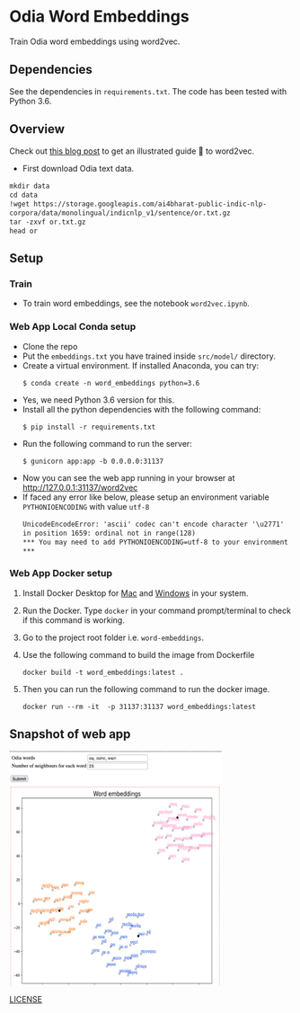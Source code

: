 # Odia Word Embeddings

Train Odia word embeddings using word2vec.

## Dependencies
See the dependencies in `requirements.txt`.
The code has been tested with Python 3.6.

## Overview

Check out [this blog post](https://jalammar.github.io/illustrated-word2vec/) to get an illustrated guide 📙 to word2vec.

- First download Odia text data.

```shell
mkdir data
cd data
!wget https://storage.googleapis.com/ai4bharat-public-indic-nlp-corpora/data/monolingual/indicnlp_v1/sentence/or.txt.gz
tar -zxvf or.txt.gz
head or
```
## Setup
### Train
- To train word embeddings, see the notebook `word2vec.ipynb`.

### Web App Local Conda setup
- Clone the repo
- Put the `embeddings.txt` you have trained inside `src/model/` directory.
- Create a virtual environment. If installed Anaconda, you can try:
    ```shell
    $ conda create -n word_embeddings python=3.6
    ```
- Yes, we need Python 3.6 version for this.
- Install all the python dependencies with the following command:
    ```shell
    $ pip install -r requirements.txt
    ```
- Run the following command to run the server:
    ```shell
    $ gunicorn app:app -b 0.0.0.0:31137
    ```
- Now you can see the web app running in your browser at http://127.0.0.1:31137/word2vec
- If faced any error like below, please setup an environment variable `PYTHONIOENCODING` with value `utf-8`
    ```shell
    UnicodeEncodeError: 'ascii' codec can't encode character '\u2771' in position 1659: ordinal not in range(128)
    *** You may need to add PYTHONIOENCODING=utf-8 to your environment ***
    ```

### Web App Docker setup

1. Install Docker Desktop for [Mac](https://docs.docker.com/desktop/mac/install/) and [Windows](https://docs.docker.com/desktop/windows/install/) in your system.
2. Run the Docker. Type `docker` in your command prompt/terminal to check if this command is working.
3. Go to the project root folder i.e. `word-embeddings`.
4. Use the following command to build the image from Dockerfile

    ```shell
    docker build -t word_embeddings:latest .
    ```
5. Then you can run the following command to run the docker image.

    ```shell
    docker run --rm -it  -p 31137:31137 word_embeddings:latest
    ```

## Snapshot of web app
<img src="/docs/color_capture.png" width="75%" height="75%"/>

[LICENSE](https://github.com/OdiaNLP/word-embeddings/blob/main/LICENSE)
